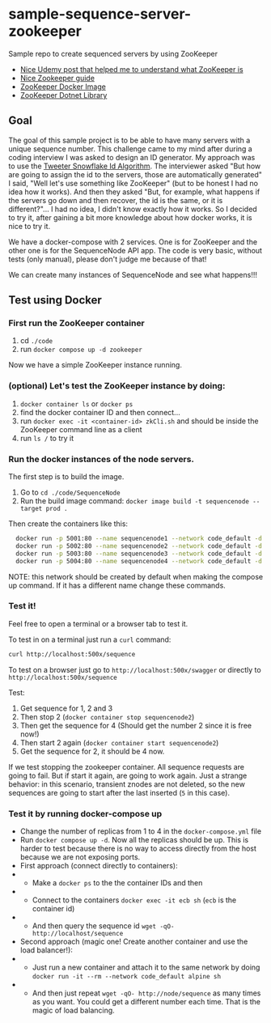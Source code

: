 # sample-sequence-server-zookeeper
Sample repo to create sequenced servers by using ZooKeeper

- [Nice Udemy post that helped me to understand what ZooKeeper is](https://bikas-katwal.medium.com/zookeeper-introduction-designing-a-distributed-system-using-zookeeper-and-java-7f1b108e236e)
- [Nice Zookeeper guide](https://www.tutorialspoint.com/zookeeper/zookeeper_quick_guide.htm)
- [ZooKeeper Docker Image](https://hub.docker.com/_/zookeeper)
- [ZooKeeper Dotnet Library](https://github.com/shayhatsor/zookeeper)


## Goal

The goal of this sample project is to be able to have many servers with a unique sequence number. This challenge came to my mind after during a coding interview I was asked to design an ID generator. My approach was to use the [Tweeter Snowflake Id Algorithm](https://en.wikipedia.org/wiki/Snowflake_ID). The interviewer asked "But how are going to assign the id to the servers, those are automatically generated" I said, "Well let's use something like ZooKeeper" (but to be honest I had no idea how it works). And then they asked "But, for example, what happens if the servers go down and then recover, the id is the same, or it is different?"... I had no idea, I didn't know exactly how it works. So I decided to try it, after gaining a bit more knowledge about how docker works, it is nice to try it.

We have a docker-compose with 2 services. One is for ZooKeeper and the other one is for the SequenceNode API app. The code is very basic, without tests (only manual), please don't judge me because of that!

We can create many instances of SequenceNode and see what happens!!!


## Test using Docker

### First run the ZooKeeper container

1. cd `./code`
2. run `docker compose up -d zookeeper`

Now we have a simple ZooKeeper instance running.

### (optional) Let's test the ZooKeeper instance by doing:

1. `docker container ls` or `docker ps`
2. find the docker container ID and then connect...
3. run `docker exec -it <container-id> zkCli.sh` and should be inside the ZooKeeper command line as a client
4. run `ls /` to try it

### Run the docker instances of the node servers.

The first step is to build the image.

1. Go to `cd ./code/SequenceNode`
2. Run the build image command: `docker image build -t sequencenode --target prod . `

Then create the containers like this:

```bash
  docker run -p 5001:80 --name sequencenode1 --network code_default -d sequencenode
  docker run -p 5002:80 --name sequencenode2 --network code_default -d sequencenode
  docker run -p 5003:80 --name sequencenode3 --network code_default -d sequencenode
  docker run -p 5004:80 --name sequencenode4 --network code_default -d sequencenode
```

NOTE: this network should be created by default when making the compose up command. If it has a different name change these commands.

### Test it!

Feel free to open a terminal or a browser tab to test it.

To test in on a terminal just run a `curl` command:

```bash
curl http://localhost:500x/sequence
```

To test on a browser just go to `http://localhost:500x/swagger` or directly to `http://localhost:500x/sequence`

Test:
1. Get sequence for 1, 2 and 3
2. Then stop 2 (`docker container stop sequencenode2`)
3. Then get the sequence for 4 (Should get the number 2 since it is free now!)
4. Then start 2 again (`docker container start sequencenode2`)
5. Get the sequence for 2, it should be 4 now.

If we test stopping the zookeeper container. All sequence requests are going to fail. But if start it again, are going to work again. Just a strange behavior: in this scenario, transient znodes are not deleted, so the new sequences are going to start after the last inserted (`5` in this case).

### Test it by running docker-compose up

- Change the number of replicas from 1 to 4 in the `docker-compose.yml` file
- Run `docker compose up -d`. Now all the replicas should be up. This is harder to test because there is no way to access directly from the host because we are not exposing ports.
- First approach (connect directly to containers):
- - Make a `docker ps` to the the container IDs and then
- - Connect to the containers `docker exec -it ecb sh` (`ecb` is the container id)
- - And then query the sequence id `wget -qO- http://localhost/sequence`
- Second approach (magic one! Create another container and use the load balancer!):
- - Just run a new container and attach it to the same network by doing `docker run -it --rm --network code_default alpine sh`
- - And then just repeat `wget -qO- http://node/sequence` as many times as you want. You could get a different number each time. That is the magic of load balancing.
